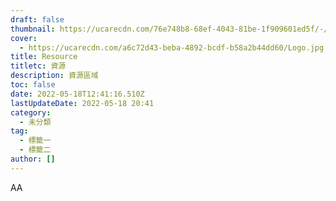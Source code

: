 ```yaml
---
draft: false
thumbnail: https://ucarecdn.com/76e748b8-68ef-4043-81be-1f909601ed5f/-/format/auto/-/quality/smart/三角東東封面
cover:
  - https://ucarecdn.com/a6c72d43-beba-4892-bcdf-b58a2b44dd60/Logo.jpg
title: Resource
titletc: 資源
description: 資源區域
toc: false
date: 2022-05-18T12:41:16.510Z
lastUpdateDate: 2022-05-18 20:41
category:
  - 未分類
tag:
  - 標籤一
  - 標籤二
author: []
---
```

AA